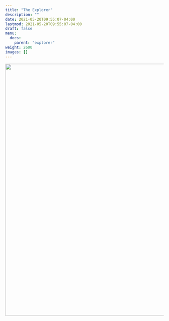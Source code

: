 ```yaml
---
title: "The Explorer"
description: ""
date: 2021-05-20T09:55:07-04:00
lastmod: 2021-05-20T09:55:07-04:00
draft: false
menu: 
  docs:
    parent: "explorer"
weight: 2600
images: []
---
```


<img src="../imgs/the-explorer.png" width="800px" />
